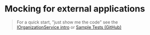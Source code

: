 # Mocking for external applications

> For a quick start, "just show me the code" see the [IOrganizationService intro](/dataverse-simulate/intro#mocking-the-iorganizationservice) or [Sample Tests (GitHub)](https://github.com/Cloud-Awesome/dataverse-simulate/tree/main/src/CloudAwesome.Xrm.Simulate/CloudAwesome.Xrm.Simulate.Test)

